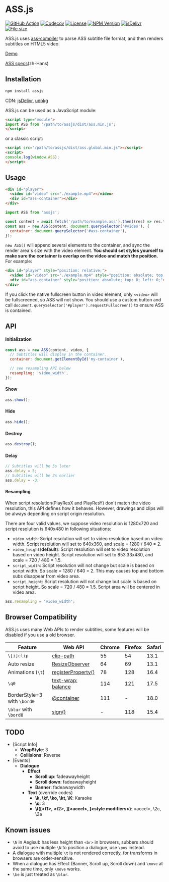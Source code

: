 # ASS.js

[![GitHub Action](https://img.shields.io/github/actions/workflow/status/weizhenye/ASS/ci.yml?logo=github)](https://github.com/weizhenye/ASS/actions)
[![Codecov](https://img.shields.io/codecov/c/gh/weizhenye/ASS?logo=codecov)](https://codecov.io/gh/weizhenye/ASS)
[![License](https://img.shields.io/npm/l/assjs)](https://github.com/weizhenye/assjs/blob/master/LICENSE)
[![NPM Version](https://img.shields.io/npm/v/assjs?logo=npm)](https://www.npmjs.com/package/assjs)
[![jsDelivr](https://img.shields.io/jsdelivr/npm/hm/assjs?logo=jsdelivr)](https://www.jsdelivr.com/package/npm/assjs)
[![File size](https://img.shields.io/bundlejs/size/assjs)](https://bundlephobia.com/result?p=assjs)

ASS.js uses [ass-compiler](https://github.com/weizhenye/ass-compiler) to parse ASS subtitle file format, and then renders subtitles on HTML5 video.

[Demo](https://ass.js.org/)

[ASS specs](https://github.com/weizhenye/ASS/wiki/ASS-%E5%AD%97%E5%B9%95%E6%A0%BC%E5%BC%8F%E8%A7%84%E8%8C%83)(zh-Hans)

## Installation

```bash
npm install assjs
```

CDN: [jsDelivr](https://www.jsdelivr.com/package/npm/assjs), [unpkg](https://unpkg.com/assjs/)

ASS.js can be used as a JavaScript module:

```html
<script type="module">
import ASS from '/path/to/assjs/dist/ass.min.js';
</script>
```

or a classic script:

```html
<script src="/path/to/assjs/dist/ass.global.min.js"></script>
<script>
console.log(window.ASS);
</script>
```

## Usage

```html
<div id="player">
  <video id="video" src="./example.mp4"></video>
  <div id="ass-container"></div>
</div>
```

```js
import ASS from 'assjs';

const content = await fetch('/path/to/example.ass').then((res) => res.text());
const ass = new ASS(content, document.querySelector('#video'), {
  container: document.querySelector('#ass-container'),
});
```

`new ASS()` will append several elements to the container, and sync the render area's size with the video element. **You should set styles yourself to make sure the container is overlap on the video and match the position.** For example:

```html
<div id="player" style="position: relative;">
  <video id="video" src="./example.mp4" style="position: absolute; top: 0; left: 0;"></video>
  <div id="ass-container" style="position: absolute; top: 0; left: 0;"></div>
</div>
```

If you click the native fullscreen button in video element, only `<video>` will be fullscreened, so ASS will not show. You should use a custom button and call `document.querySelector('#player').requestFullscreen()` to ensure ASS is contained.

## API

#### Initialization

```js
const ass = new ASS(content, video, {
  // Subtitles will display in the container.
  container: document.getElementById('my-container'),

  // see resampling API below
  resampling: 'video_width',
});
```

#### Show

```js
ass.show();
```

#### Hide

```js
ass.hide();
```

#### Destroy

```js
ass.destroy();
```

#### Delay

```js
// Subtitles will be 5s later
ass.delay = 5;
// Subtitles will be 3s earlier
ass.delay = -3;
```

#### Resampling

When script resolution(PlayResX and PlayResY) don't match the video resolution, this API defines how it behaves. However, drawings and clips will be always depending on script origin resolution.

There are four valid values, we suppose video resolution is 1280x720 and script resolution is 640x480 in following situations:
* `video_width`: Script resolution will set to video resolution based on video width. Script resolution will set to 640x360, and scale = 1280 / 640 = 2.
* `video_height`(__default__): Script resolution will set to video resolution based on video height. Script resolution will set to 853.33x480, and scale = 720 / 480 = 1.5.
* `script_width`: Script resolution will not change but scale is based on script width. So scale = 1280 / 640 = 2. This may causes top and bottom subs disappear from video area.
* `script_height`: Script resolution will not change but scale is based on script height. So scale = 720 / 480 = 1.5. Script area will be centered in video area.

```js
ass.resampling = 'video_width';
```

## Browser Compatibility

ASS.js uses many Web APIs to render subtitles, some features will be disabled if you use a old browser.

| Feature | Web API | Chrome | Firefox | Safari |
| - | - | - | - | - |
| `\[i]clip` | [clip-path](https://caniuse.com/css-clip-path) | 55 | 54 | 13.1 |
| Auto resize | [ResizeObserver](https://caniuse.com/resizeobserver) | 64 | 69 | 13.1 |
| Animations (`\t`) | [registerProperty()](https://caniuse.com/mdn-api_css_registerproperty_static) | 78 | 128 | 16.4 |
| `\q0` | [text-wrap: balance](https://caniuse.com/css-text-wrap-balance) | 114 | 121 | 17.5 |
| BorderStyle=3 with `\bord0` | [@container](https://caniuse.com/mdn-css_at-rules_container_style_queries_for_custom_properties) | 111 | - | 18.0 |
| `\blur` with `\bord0` | [sign()](https://caniuse.com/mdn-css_types_sign) | - | 118 | 15.4 |

## TODO

* [Script Info]
  * __WrapStyle__: 3
  * __Collisions__: Reverse
* [Events]
  * __Dialogue__
    + __Effect__
      - __Scroll up__: fadeawayheight
      - __Scroll down__: fadeawayheight
      - __Banner__: fadeawaywidth
    + __Text__ (override codes)
      - __\k, \kf, \ko, \kt, \K__: Karaoke
      - __\q__: 3
      - __\t([&lt;t1&gt;, &lt;t2&gt;, ][&lt;accel&gt;, ]&lt;style modifiers&gt;)__: &lt;accel&gt;, \2c, \2a

## Known issues

* `\N` in Aegisub has less height than `<br>` in browsers, subbers should avoid to use multiple `\N` to position a dialogue, use `\pos` instead.
* A dialogue with multiple `\t` is not rendered correctly, for transforms in browsers are order-sensitive.
* When a dialogue has Effect (Banner, Scroll up, Scroll down) and `\move` at the same time, only `\move` works.
* `\be` is just treated as `\blur`.
